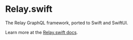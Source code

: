 # Relay.swift

The Relay GraphQL framework, ported to Swift and SwiftUI.

Learn more at the [Relay.swift docs](https://www.notion.so/Relay-swift-e6e1c35b170a4149940ff9c18c0b6875).
